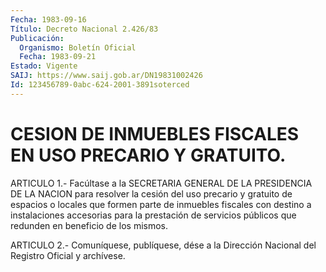 ```yaml
---
Fecha: 1983-09-16
Título: Decreto Nacional 2.426/83
Publicación:
  Organismo: Boletín Oficial
  Fecha: 1983-09-21
Estado: Vigente
SAIJ: https://www.saij.gob.ar/DN19831002426
Id: 123456789-0abc-624-2001-3891soterced
---
```

# CESION DE INMUEBLES FISCALES EN USO PRECARIO Y GRATUITO.

<a id="1"></a>
ARTICULO  1.-  Facúltase  a la SECRETARIA GENERAL DE LA PRESIDENCIA DE LA NACION para resolver  la  cesión  del uso precario y gratuito de espacios o locales que formen parte de  inmuebles  fiscales  con destino  a instalaciones accesorias para la prestación de servicios públicos que redunden en beneficio de los mismos.

<a id="2"></a>
ARTICULO  2.- Comuníquese, publíquese, dése a la Dirección Nacional del Registro Oficial y archívese.